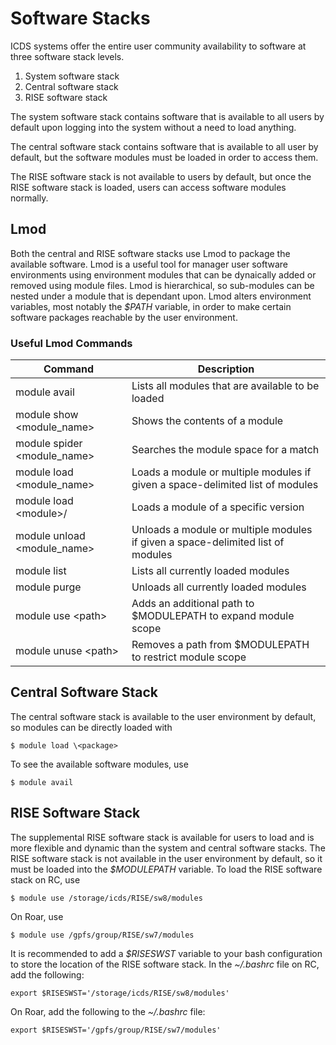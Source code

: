 
# Software Stacks

ICDS systems offer the entire user community availability to software at three software stack levels.

1. System software stack
2. Central software stack
3. RISE software stack

The system software stack contains software that is available to all users by default upon logging into the system without a need to load anything.

The central software stack contains software that is available to all user by default, but the software modules must be loaded in order to access them.

The RISE software stack is not available to users by default, but once the RISE software stack is loaded, users can access software modules normally.


## Lmod

Both the central and RISE software stacks use Lmod to package the available software. Lmod is a useful tool for manager user software environments using environment modules that can be dynaically added or removed using module files. Lmod is hierarchical, so sub-modules can be nested under a module that is dependant upon. Lmod alters environment variables, most notably the *$PATH* variable, in order to make certain software packages reachable by the user environment.

### Useful Lmod Commands

| Command | Description |
| ---- | ---- |
| module avail | Lists all modules that are available to be loaded |
| module show \<module_name> | Shows the contents of a module |
| module spider \<module_name> | Searches the module space for a match |
| module load \<module_name> | Loads a module or multiple modules if given a space-delimited list of modules |
| module load \<module>/<version> | Loads a module of a specific version |
| module unload \<module_name> | Unloads a module or multiple modules if given a space-delimited list of modules |
| module list | Lists all currently loaded modules |
| module purge | Unloads all currently loaded modules |
| module use \<path> | Adds an additional path to $MODULEPATH to expand module scope |
| module unuse \<path> | Removes a path from $MODULEPATH to restrict module scope |


## Central Software Stack

The central software stack is available to the user environment by default, so modules can be directly loaded with
```
$ module load \<package>
```

To see the available software modules, use
```
$ module avail
```


## RISE Software Stack

The supplemental RISE software stack is available for users to load and is more flexible and dynamic than the system and central software stacks. The RISE software stack is not available in the user environment by default, so it must be loaded into the *$MODULEPATH* variable. To load the RISE software stack on RC, use
```
$ module use /storage/icds/RISE/sw8/modules
```
On Roar, use
```
$ module use /gpfs/group/RISE/sw7/modules
```

It is recommended to add a *$RISESWST* variable to your bash configuration to store the location of the RISE software stack. In the *~/.bashrc* file on RC, add the following:
```
export $RISESWST='/storage/icds/RISE/sw8/modules'
```
On Roar, add the following to the *~/.bashrc* file:
```
export $RISESWST='/gpfs/group/RISE/sw7/modules'
```
